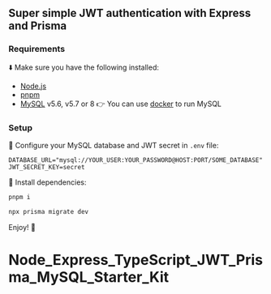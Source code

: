 ## Super simple JWT authentication with Express and Prisma

### Requirements

⬇️ Make sure you have the following installed:

- [Node.js](https://nodejs.org/en/)
- [pnpm](https://pnpm.io/en/)
- [MySQL](https://www.mysql.com/en/) v5.6, v5.7 or 8 👉 You can use [docker](https://www.docker.com/en/) to run MySQL

### Setup

🙊 Configure your MySQL database and JWT secret in `.env` file:

```env
DATABASE_URL="mysql://YOUR_USER:YOUR_PASSWORD@HOST:PORT/SOME_DATABASE"
JWT_SECRET_KEY=secret
```

🚀 Install dependencies:

```bash
pnpm i

npx prisma migrate dev
```

Enjoy! 🙋
# Node_Express_TypeScript_JWT_Prisma_MySQL_Starter_Kit
